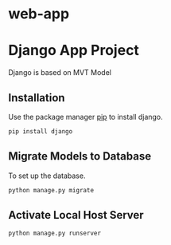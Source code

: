 # web-app

# Django App Project

Django is based on MVT Model

## Installation

Use the package manager [pip](https://pip.pypa.io/en/stable/) to install django.

```bash
pip install django

```

## Migrate Models to Database

To set up the database.

```bash
python manage.py migrate
```

## Activate Local Host Server

```bash
python manage.py runserver
```

